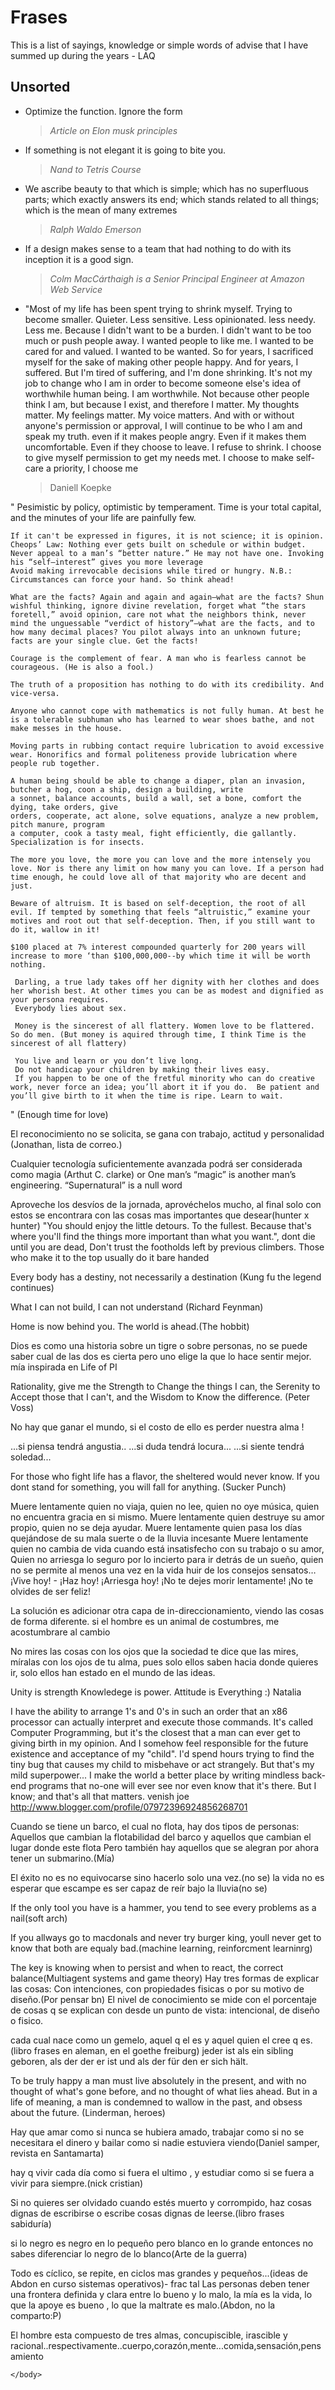 # Frases
This is a list of sayings, knowledge or simple words of advise that I have summed up during the years - LAQ



## Unsorted

* Optimize the function. Ignore the form
	> _Article on Elon musk principles_

* If something is not elegant it is going to bite you.
	> _Nand to Tetris Course_

* We ascribe beauty to that which is simple; which has no superfluous parts; which exactly answers its end; which stands related to all things; which is the mean of many extremes
	> _Ralph Waldo Emerson_

		
* If a design makes sense to a team that had nothing to do with its inception it is a good sign.
	> _Colm MacCárthaigh is a Senior Principal Engineer at Amazon Web Service_
		

* "Most of my life has been spent trying to shrink myself. Trying to become smaller. Quieter. Less sensitive. Less opinionated. less needy. Less me. Because I didn't want to be a burden. I didn't want to be too much or push people away. I wanted people to like me. I wanted to be cared for and valued. I wanted to be wanted. So for years, I sacrificed myself for the sake of making other people happy. And for years, I suffered. But I'm tired of suffering, and I'm done shrinking. It's not my job to change who I am in order to become someone else's idea of worthwhile human being. I am worthwhile. Not because other people think I am, but because I exist, and therefore I matter. My thoughts matter. My feelings matter. My voice matters. And with or without anyone's permission or approval, I will continue to be who I am and speak my truth. even if it makes people angry. Even if it makes them uncomfortable. Even if they choose to leave. I refuse to shrink. I choose to give myself permission to get my needs met. I choose to make self-care a priority, I choose me 
	> Daniell Koepke


"
	Pesimistic by policy, optimistic by temperament.
	Time is your total capital, and the minutes of your life are painfully few.

	If it can't be expressed in figures, it is not science; it is opinion. 
	Cheops’ Law: Nothing ever gets built on schedule or within budget. 
	Never appeal to a man’s “better nature.” He may not have one. Invoking his “self—interest” gives you more leverage
	Avoid making irrevocable decisions while tired or hungry. N.B.: Circumstances can force your hand. So think ahead!

	What are the facts? Again and again and again—what are the facts? Shun wishful thinking, ignore divine revelation, forget what “the stars foretell,” avoid opinion, care not what the neighbors think, never mind the unguessable “verdict of history”—what are the facts, and to how many decimal places? You pilot always into an unknown future; facts are your single clue. Get the facts! 
	 
	Courage is the complement of fear. A man who is fearless cannot be courageous. (He is also a fool.) 
	 
	The truth of a proposition has nothing to do with its credibility. And vice-versa. 
	  
	Anyone who cannot cope with mathematics is not fully human. At best he is a tolerable subhuman who has learned to wear shoes bathe, and not make messes in the house.

	Moving parts in rubbing contact require lubrication to avoid excessive wear. Honorifics and formal politeness provide lubrication where people rub together.
	 
	A human being should be able to change a diaper, plan an invasion, butcher a hog, coon a ship, design a building, write
	a sonnet, balance accounts, build a wall, set a bone, comfort the dying, take orders, give
	orders, cooperate, act alone, solve equations, analyze a new problem, pitch manure, program
	a computer, cook a tasty meal, fight efficiently, die gallantly. Specialization is for insects. 

	The more you love, the more you can love and the more intensely you love. Nor is there any limit on how many you can love. If a person had time enough, he could love all of that majority who are decent and just. 
	 
	Beware of altruism. It is based on self-deception, the root of all evil. If tempted by something that feels “altruistic,” examine your motives and root out that self-deception. Then, if you still want to do it, wallow in it! 

	$100 placed at 7% interest compounded quarterly for 200 years will increase to more ‘than $100,000,000--by which time it will be worth nothing.
	 
	 Darling, a true lady takes off her dignity with her clothes and does her whorish best. At other times you can be as modest and dignified as your persona requires.  
	 Everybody lies about sex. 
	  
	 Money is the sincerest of all flattery. Women love to be flattered. So do men. (But money is aquired through time, I think Time is the sincerest of all flattery)
	  
	 You live and learn or you don’t live long.
	 Do not handicap your children by making their lives easy. 
	 If you happen to be one of the fretful minority who can do creative work, never force an idea; you’ll abort it if you do.  Be patient and you’ll give birth to it when the time is ripe. Learn to wait. 
"
 (Enough time for love) 
 
 
 
El reconocimiento no se solicita, se gana con trabajo, actitud y personalidad
    (Jonathan, lista de correo.)
   
Cualquier tecnología suficientemente avanzada podrá ser considerada como magia (Arthut C. clarke)
 or  One man’s “magic” is another man’s engineering.
  “Supernatural” is a null word

Aproveche los desvíos de la jornada, aprovéchelos mucho, al final solo con estos se encontrara con las cosas mas importantes que desear(hunter x hunter) "You should enjoy the little detours. To the fullest. Because that's where you'll find the things more important than what you want.", dont die until you are dead,  Don't trust the footholds left by previous climbers. Those who make it to the top usually do it bare handed

Every body has a destiny, not necessarily a destination (Kung fu the legend continues)

What I can not build, I can not understand (Richard Feynman)

Home is now behind you. The world is ahead.(The hobbit)

Dios es como una historia sobre un tigre o sobre personas, no se puede saber cual de las dos es cierta pero uno elige la que lo hace sentir mejor.
mía inspirada en Life of PI

Rationality, give me the	Strength	 to Change the things I can,
the	Serenity	 to Accept those that I can't, and
the	Wisdom	 to Know the difference. (Peter Voss)


No hay que ganar el mundo, si el costo de ello es perder nuestra alma !

‎...si piensa tendrá angustia..
...si duda tendrá locura...
...si siente tendrá soledad...




For those who fight life has a flavor, the sheltered would never know.
If you dont stand for something, you will fall for anything.  (Sucker Punch)

Muere lentamente quien no viaja,
quien no lee, quien no oye música,
quien no encuentra gracia en si mismo. 
Muere lentamente quien destruye su amor propio, quien no se deja ayudar. 
Muere lentamente quien pasa los días quejándose de su mala suerte o de la lluvia incesante
Muere lentamente quien no cambia de vida cuando está insatisfecho con su trabajo o su amor,
Quien no arriesga lo seguro por lo incierto
para ir detrás de un sueño,
quien no se permite al menos una vez en la vida huir de los consejos sensatos…
¡Vive hoy! - ¡Haz hoy!
¡Arriesga hoy!
¡No te dejes morir lentamente!
¡No te olvides de ser feliz!

La solución es adicionar otra capa de in-direccionamiento, viendo las cosas de forma diferente.
	si el hombre es un animal de costumbres, me acostumbrare al cambio
	

No mires las cosas con los ojos que la sociedad te dice que las mires, míralas con los ojos de tu alma, pues solo ellos saben hacia donde quieres ir, 
solo ellos han estado en el mundo de las ideas.

Unity is strength
Knowledege is power.
Attitude is Everything :)  Natalia


I have the ability to arrange 1's and 0's in such an order that an x86 processor can actually interpret and execute those commands. It's called Computer Programming, but it's the closest
that a man can ever get to giving birth in my opinion. And I somehow feel responsible for the future existence and acceptance of my "child". I'd spend hours trying to find the tiny bug that
causes my child to misbehave or act strangely. But that's my mild superpower... I make the world a better place by writing mindless back-end programs that no-one will ever see nor even know
that it's there. But I know; and that's all that matters.
venish joe‏
http://www.blogger.com/profile/07972396924856268701


Cuando se tiene un barco, el cual no flota, hay dos tipos de personas: Aquellos que cambian la flotabilidad del barco y aquellos que cambian el lugar donde este flota
 Pero también hay aquellos que se alegran por ahora tener un submarino.(Mía)
 
 
El éxito no es no equivocarse sino hacerlo solo una vez.(no se) 
 la vida no es esperar que escampe es ser capaz de reír bajo la lluvia(no se)

If the only tool you have is a hammer, you tend to see every problems as a nail(soft arch)

If you allways go to macdonals and never try burger king, youll never get to know that both are equaly bad.(machine learning, reinforcment learninrg)

The key is knowing when to persist and when to react, the correct balance(Multiagent systems and game theory)
Hay tres formas de explicar las cosas: Con intenciones, con propiedades fisicas o por su motivo de diseño.(Por pensar bn)
El nivel de conocimiento se mide con el porcentaje de cosas q se explican con desde un punto de vista: intencional, de diseño o fisico.


cada cual nace como un gemelo, aquel q el es y aquel quien el cree q es.(libro frases en aleman, en el goethe freiburg)
jeder ist als ein sibling geboren, als der der er ist und als der für den er sich hält.

To be truly happy a man must live absolutely in the present, and with no thought of what's gone before, and no thought of what lies ahead. 
But in a life of meaning, a man is condemned to wallow in the past, and obsess about the future. (Linderman, heroes)

Hay que amar como si nunca se hubiera amado, trabajar como si no se necesitara el dinero y bailar como si nadie estuviera viendo(Daniel samper, revista en Santamarta)

hay q vivir cada día como si fuera el ultimo , y estudiar como si se fuera a vivir para siempre.(nick cristian)

Si no quieres ser olvidado cuando estés muerto y corrompido, haz cosas dignas de escribirse o  escribe cosas dignas de leerse.(libro frases sabiduría)

si lo negro es negro en lo pequeño pero blanco en lo grande entonces no sabes diferenciar lo negro de lo blanco(Arte de la guerra)

Todo es cíclico, se repite, en ciclos mas grandes y pequeños...(ideas de Abdon en curso sistemas operativos)- frac tal
Las personas deben tener una frontera definida y clara entre lo bueno y lo malo, la mía es la vida, lo que la apoye es bueno , lo que la maltrate es malo.(Abdon, no la comparto:P)

El hombre esta compuesto de tres almas, concupiscible, irascible y racional..respectivamente..cuerpo,corazón,mente...comida,sensación,pensamiento

</div>




    </body>
</html>
